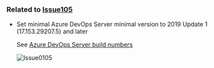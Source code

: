 
### Related to [Issue105](https://github.com/expertasolutions/VstsDashboard/issues/105)

- Set minimal Azure DevOps Server minimal version to 2019 Update 1 (17.153.29207.5) and later
  
  See [Azure DevOps Server build numbers](https://docs.microsoft.com/en-us/azure/devops/release-notes/features-timeline#server-build-numbers)

  ![Issue0105](_ReleaseNotes/Issue0098/Issue0105-01.png)